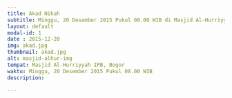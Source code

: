 ```yaml
---
title: Akad Nikah
subtitle: Minggu, 20 Desember 2015 Pukul 08.00 WIB di Masjid Al-Hurriyyah IPB, Bogor
layout: default
modal-id: 1
date : 2015-12-20
img: akad.jpg
thumbnail: akad.jpg
alt: masjid-alhur-img
tempat: Masjid Al-Hurriyyah IPB, Bogor
waktu: Minggu, 20 Desember 2015 Pukul 08.00 WIB
description:

---
```

